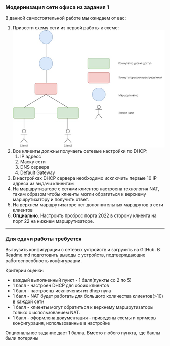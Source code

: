 ### Модернизация сети офиса из задания 1

В данной самостоятельной работе мы ожидаем от вас:
1. Привести схему сети из первой работы к схеме:
![](img/3.jpg)
2. Все клиенты должны получаеть сетевые настройки по DHCP:
   1. IP адресс
   2. Маску сети
   3. DNS сервера
   4. Default Gateway
3. В настройках DHCP сервера необходимо исключить первые 10 IP адреса из выдачи клиентам
4. На маршрутизаторе с сетями клиентов настроена технология NAT, таким образом чтобы клиенты могли обратиться к верхнему маршрутизатору и получить ответ.
5. На верхнем маршрутизаторе нет дополнительных маршрутов в сети клиентов
6. **Опциально**. Настроить проброс порта 2022 в сторону клиента на порт 22 на нижнем маршрутизаторе. 

---

### Для сдачи работы требуется

Выгрузить конфигурации с сетевых устройств и загрузить на GitHub. В Readme.md подготовить выводы с устройств, подтверждающие работоспособность конфигурации.


Критерии оценки:

   * каждый выполненный пункт - 1 балл(пункты со 2 по 5)
   * 1 балл - настроен DHCP для обоих клиентов
   * 1 балл - настроены исключения из dhcp пула
   * 1 балл - NAT будет работать для большого количества клиентов(>10) в каждой сети
   * 1 балл - клиенты могут обратиться к верхнему маршрутизаторы только с использованием NAT.
   * 1 балл - оформлена документация - приведены схемы и примеры конфигурация, использованные в настройке
   
Опциональное задание дает 1 балла. Вместо любого пункта, где баллы были потеряны

